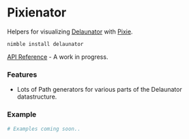 # Pixienator
Helpers for visualizing [Delaunator](https://github.com/patternspandemic/delaunator-nim) with [Pixie](https://github.com/treeform/pixie).

`nimble install delaunator`

[API Reference](https://patternspandemic.github.io/pixienator/) - A work in progress.

### Features
- Lots of Path generators for various parts of the Delaunator datastructure.

### Example
```nim
# Examples coming soon..
```
